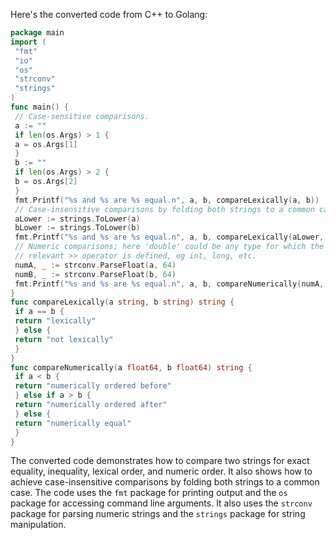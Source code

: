 Here's the converted code from C++ to Golang:
```go
package main
import (
 "fmt"
 "io"
 "os"
 "strconv"
 "strings"
)
func main() {
 // Case-sensitive comparisons.
 a := ""
 if len(os.Args) > 1 {
 a = os.Args[1]
 }
 b := ""
 if len(os.Args) > 2 {
 b = os.Args[2]
 }
 fmt.Printf("%s and %s are %s equal.n", a, b, compareLexically(a, b))
 // Case-insensitive comparisons by folding both strings to a common case.
 aLower := strings.ToLower(a)
 bLower := strings.ToLower(b)
 fmt.Printf("%s and %s are %s equal.n", a, b, compareLexically(aLower, bLower))
 // Numeric comparisons; here 'double' could be any type for which the
 // relevant >> operator is defined, eg int, long, etc.
 numA, _ := strconv.ParseFloat(a, 64)
 numB, _ := strconv.ParseFloat(b, 64)
 fmt.Printf("%s and %s are %s equal.n", a, b, compareNumerically(numA, numB))
}
func compareLexically(a string, b string) string {
 if a == b {
 return "lexically"
 } else {
 return "not lexically"
 }
}
func compareNumerically(a float64, b float64) string {
 if a < b {
 return "numerically ordered before"
 } else if a > b {
 return "numerically ordered after"
 } else {
 return "numerically equal"
 }
}
``` 
The converted code demonstrates how to compare two strings for exact equality, inequality, lexical order, and numeric order. It also shows how to achieve case-insensitive comparisons by folding both strings to a common case. The code uses the `fmt` package for printing output and the `os` package for accessing command line arguments. It also uses the `strconv` package for parsing numeric strings and the `strings` package for string manipulation.


